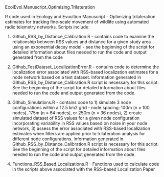 EcolEvol.Manuscript_Optimizing.Trilateration

R code used in Ecology and Evoultion Manuscript - Optimizing trilateration estimates for tracking fine-scale movement of wildlife using automated radio telemetry networks. Scripts include:

1. Github_RSS_by_Distance_Calibration.R - contains code to examine the relationship between RSS values and distance for a given study area using an exponential decay model - see the beginning of the script for detailed information about files needed to run the code and output generated from the code

2. Github_TestDataset_LocalizationError.R - contains code to determine the localization error associated with RSS-based localization estimates for a node network based on a test dataset. Information generated in Github_RSS_by_Distance_Calibration.R script is necessary for this script. See the beginning of the script for detailed information about files needed to run the code and output generated from the code.

3. Github_Simulations.R - contains code to 1) simulate 3 node configurations within a 12.5 km2 grid - node spacing: 100m (n = 100 nodes), 175m (n = 64 nodes), or 250m (n = 36 nodes), 2) create simulated dataset of RSS values for a given node configuration incorporating variability in RSS values based on noise in your node network, 3) assess the error associated with RSS-based localization estimates when filters are applied prior to trilateration analysis for different node configurations. Information generated in Github_RSS_by_Distance_Calibration.R script is necessary for this script. See the beginning of the script for detailed information about files needed to run the code and output generated from the code.

4. Functions_RSS.Based.Localizations.R - Functions used to calculate code in the scripts above associated with the RSS-based Localization Paper

